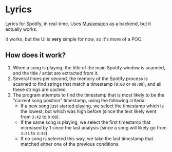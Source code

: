 Lyrics
======

Lyrics for Spotify, in real-time. Uses [Musixmatch](https://www.musixmatch.com) as a backend,
but it actually works.

It works, but the UI is **very** simple for now, so it's more of a POC.


## How does it work?
1. When a song is playing, the title of the main Spotify window is scanned,
   and the title / artist are extracted from it.
2. Several times per second, the memory of the Spotify process is scanned to find
   strings that match a timestamp (`0:00` or `00:00`), and all these strings are cached.
3. The program attempts to find the timestamp that is most likely to be the "current
   song position" timestamp, using the following criteria:
   - If a new song just started playing, we select the timestamp which is the lowest,
     but which was high before (since the text likely went from `3:42` to `0:00`).
   - If the same song is playing, we select the first timestamp that increased by 1
     since the last analysis (since a song will likely go from `3:41` to `3:42`).
   - If no song is selected this way, we take the last timestamp that matched either
     one of the previous conditions.
